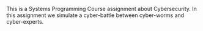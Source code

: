 This is a Systems Programming Course assignment about Cybersecurity. In this assignment we simulate a cyber-battle
between cyber-worms and cyber-experts.
